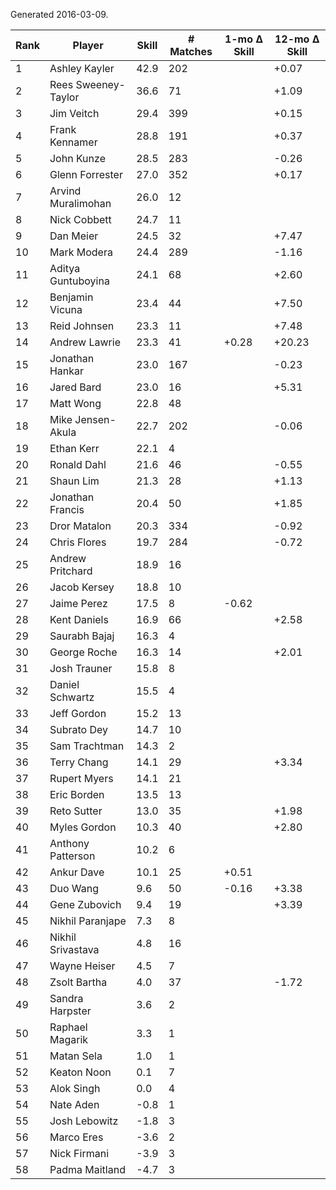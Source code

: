 Generated 2016-03-09.

| Rank | Player              | Skill | # Matches | 1-mo Δ Skill | 12-mo Δ Skill |
|------|---------------------|-------|-----------|--------------|---------------|
|    1 | Ashley Kayler       |  42.9 |       202 |              |         +0.07 |
|    2 | Rees Sweeney-Taylor |  36.6 |        71 |              |         +1.09 |
|    3 | Jim Veitch          |  29.4 |       399 |              |         +0.15 |
|    4 | Frank Kennamer      |  28.8 |       191 |              |         +0.37 |
|    5 | John Kunze          |  28.5 |       283 |              |         -0.26 |
|    6 | Glenn Forrester     |  27.0 |       352 |              |         +0.17 |
|    7 | Arvind Muralimohan  |  26.0 |        12 |              |               |
|    8 | Nick Cobbett        |  24.7 |        11 |              |               |
|    9 | Dan Meier           |  24.5 |        32 |              |         +7.47 |
|   10 | Mark Modera         |  24.4 |       289 |              |         -1.16 |
|   11 | Aditya Guntuboyina  |  24.1 |        68 |              |         +2.60 |
|   12 | Benjamin Vicuna     |  23.4 |        44 |              |         +7.50 |
|   13 | Reid Johnsen        |  23.3 |        11 |              |         +7.48 |
|   14 | Andrew Lawrie       |  23.3 |        41 |        +0.28 |        +20.23 |
|   15 | Jonathan Hankar     |  23.0 |       167 |              |         -0.23 |
|   16 | Jared Bard          |  23.0 |        16 |              |         +5.31 |
|   17 | Matt Wong           |  22.8 |        48 |              |               |
|   18 | Mike Jensen-Akula   |  22.7 |       202 |              |         -0.06 |
|   19 | Ethan Kerr          |  22.1 |         4 |              |               |
|   20 | Ronald Dahl         |  21.6 |        46 |              |         -0.55 |
|   21 | Shaun Lim           |  21.3 |        28 |              |         +1.13 |
|   22 | Jonathan Francis    |  20.4 |        50 |              |         +1.85 |
|   23 | Dror Matalon        |  20.3 |       334 |              |         -0.92 |
|   24 | Chris Flores        |  19.7 |       284 |              |         -0.72 |
|   25 | Andrew Pritchard    |  18.9 |        16 |              |               |
|   26 | Jacob Kersey        |  18.8 |        10 |              |               |
|   27 | Jaime Perez         |  17.5 |         8 |        -0.62 |               |
|   28 | Kent Daniels        |  16.9 |        66 |              |         +2.58 |
|   29 | Saurabh Bajaj       |  16.3 |         4 |              |               |
|   30 | George Roche        |  16.3 |        14 |              |         +2.01 |
|   31 | Josh Trauner        |  15.8 |         8 |              |               |
|   32 | Daniel Schwartz     |  15.5 |         4 |              |               |
|   33 | Jeff Gordon         |  15.2 |        13 |              |               |
|   34 | Subrato Dey         |  14.7 |        10 |              |               |
|   35 | Sam Trachtman       |  14.3 |         2 |              |               |
|   36 | Terry Chang         |  14.1 |        29 |              |         +3.34 |
|   37 | Rupert Myers        |  14.1 |        21 |              |               |
|   38 | Eric Borden         |  13.5 |        13 |              |               |
|   39 | Reto Sutter         |  13.0 |        35 |              |         +1.98 |
|   40 | Myles Gordon        |  10.3 |        40 |              |         +2.80 |
|   41 | Anthony Patterson   |  10.2 |         6 |              |               |
|   42 | Ankur Dave          |  10.1 |        25 |        +0.51 |               |
|   43 | Duo Wang            |   9.6 |        50 |        -0.16 |         +3.38 |
|   44 | Gene Zubovich       |   9.4 |        19 |              |         +3.39 |
|   45 | Nikhil Paranjape    |   7.3 |         8 |              |               |
|   46 | Nikhil Srivastava   |   4.8 |        16 |              |               |
|   47 | Wayne Heiser        |   4.5 |         7 |              |               |
|   48 | Zsolt Bartha        |   4.0 |        37 |              |         -1.72 |
|   49 | Sandra Harpster     |   3.6 |         2 |              |               |
|   50 | Raphael Magarik     |   3.3 |         1 |              |               |
|   51 | Matan Sela          |   1.0 |         1 |              |               |
|   52 | Keaton Noon         |   0.1 |         7 |              |               |
|   53 | Alok Singh          |   0.0 |         4 |              |               |
|   54 | Nate Aden           |  -0.8 |         1 |              |               |
|   55 | Josh Lebowitz       |  -1.8 |         3 |              |               |
|   56 | Marco Eres          |  -3.6 |         2 |              |               |
|   57 | Nick Firmani        |  -3.9 |         3 |              |               |
|   58 | Padma Maitland      |  -4.7 |         3 |              |               |
